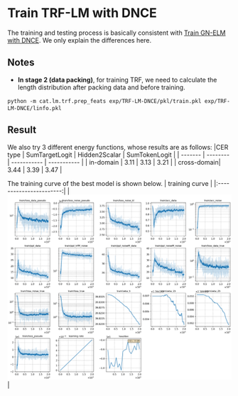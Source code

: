 # Train TRF-LM with DNCE
The training and testing process is basically consistent with [Train GN-ELM with DNCE](../GN-ELM-DNCE/). We only explain the differences here.
## Notes
* **In stage 2 (data packing)**, for training TRF, we need to calculate the length distribution after packing data and before training.
```
python -m cat.lm.trf.prep_feats exp/TRF-LM-DNCE/pkl/train.pkl exp/TRF-LM-DNCE/linfo.pkl
```

## Result
We also try 3 different energy functions, whose results are as follows:
|CER type     | SumTargetLogit |  Hidden2Scalar  | SumTokenLogit |
| -------     | -------- | ----------- | ----------- |
| in-domain   | 3.11     |  3.13       |  3.21       |
| cross-domain| 3.44     |  3.39       |  3.47       | 

The training curve of the best model is shown below.
|     training curve    |
|:-----------------------:|
|![monitor](./monitor.png)|